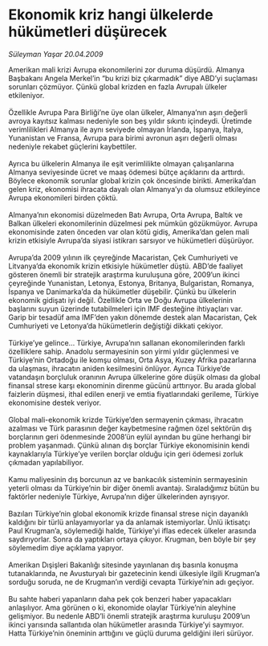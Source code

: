 # Ekonomik kriz hangi ülkelerde hükümetleri düşürecek

*Süleyman Yaşar 20.04.2009*

<div class="taraf_structure_2col_1zq">
<div class="margen_n">



 <p>Amerikan mali krizi Avrupa ekonomilerini zor duruma düşürdü. Almanya Başbakanı Angela Merkel’in “bu krizi biz çıkarmadık” diye ABD’yi suçlaması sorunları çözmüyor. Çünkü global krizden en fazla Avrupalı ülkeler etkileniyor. <br/><br/>Özellikle Avrupa Para Birliği’ne üye olan ülkeler, Almanya’nın aşırı değerli avroya kayıtsız kalması nedeniyle son beş yıldır sıkıntı içindeydi. Üretimde verimlilikleri Almanya ile aynı seviyede olmayan İrlanda, İspanya, İtalya, Yunanistan ve Fransa, Avrupa para birimi avronun aşırı değerli olması nedeniyle rekabet güçlerini kaybettiler. <br/><br/>Ayrıca bu ülkelerin Almanya ile eşit verimlilikte olmayan çalışanlarına Almanya seviyesinde ücret ve maaş ödemesi bütçe açıklarını da arttırdı. Böylece ekonomik sorunlar global krizin çok öncesinde birikti. Amerika’dan gelen kriz, ekonomisi ihracata dayalı olan Almanya’yı da olumsuz etkileyince Avrupa ekonomileri birden çöktü. <br/><br/>Almanya’nın ekonomisi düzelmeden Batı Avrupa, Orta Avrupa, Baltık ve Balkan ülkeleri ekonomilerinin düzelmesi pek mümkün gözükmüyor. Avrupa ekonomisinde zaten önceden var olan kötü gidiş, Amerika’dan gelen mali krizin etkisiyle Avrupa’da siyasi istikrarı sarsıyor ve hükümetleri düşürüyor. <br/><br/>Avrupa’da 2009 yılının ilk çeyreğinde Macaristan, Çek Cumhuriyeti ve Litvanya’da ekonomik krizin etkisiyle hükümetler düştü. ABD’de faaliyet gösteren önemli bir stratejik araştırma kuruluşuna göre, 2009’un ikinci çeyreğinde Yunanistan, Letonya, Estonya, Britanya, Bulgaristan, Romanya, İspanya ve Danimarka’da da hükümetler düşebilir. Çünkü bu ülkelerin ekonomik gidişatı iyi değil. Özellikle Orta ve Doğu Avrupa ülkelerinin başlarını suyun üzerinde tutabilmeleri için IMF desteğine ihtiyaçları var. Garip bir tesadüf ama IMF’den yakın dönemde destek alan Macaristan, Çek Cumhuriyeti ve Letonya’da hükümetlerin değiştiği dikkati çekiyor. <br/><br/>Türkiye’ye gelince... Türkiye, Avrupa’nın sallanan ekonomilerinden farklı özelliklere sahip. Anadolu sermayesinin son yirmi yıldır güçlenmesi ve Türkiye’nin Ortadoğu ile komşu olması, Orta Asya, Kuzey Afrika pazarlarına da ulaşması, ihracatın aniden kesilmesini önlüyor. Ayrıca Türkiye’de vatandaşın borçluluk oranının Avrupa ülkelerine göre düşük olması da global finansal strese karşı ekonominin direnme gücünü arttırıyor. Bu arada global faizlerin düşmesi, ithal edilen enerji ve emtia fiyatlarındaki gerileme, Türkiye ekonomisine destek veriyor. <br/><br/>Global mali-ekonomik krizde Türkiye’den sermayenin çıkması, ihracatın azalması ve Türk parasının değer kaybetmesine rağmen özel sektörün dış borçlarının geri ödenmesinde 2008’ün eylül ayından bu güne herhangi bir problem yaşanmadı. Çünkü alınan dış borçlar Türkiye ekonomisinin kendi kaynaklarıyla Türkiye’ye verilen borçlar olduğu için geri ödemesi zorluk çıkmadan yapılabiliyor. <br/><br/>Kamu maliyesinin dış borcunun az ve bankacılık sisteminin sermayesinin yeterli olması da Türkiye’nin bir diğer önemli avantajı. Sıraladığımız bütün bu faktörler nedeniyle Türkiye, Avrupa’nın diğer ülkelerinden ayrışıyor. <br/><br/>Bazıları Türkiye’nin global ekonomik krizde finansal strese niçin dayanıklı kaldığını bir türlü anlayamıyorlar ya da anlamak istemiyorlar. Ünlü iktisatçı Paul Krugman’a, söylemediği halde, Türkiye’yi iflas edecek ülkeler arasında saydırıyorlar. Sonra da yaptıkları ortaya çıkıyor. Krugman, ben böyle bir şey söylemedim diye açıklama yapıyor. <br/><br/>Amerikan Dışişleri Bakanlığı sitesinde yayınlanan dış basınla konuşma tutanaklarında, ne Avusturyalı bir gazetecinin kendi ülkesiyle ilgili Krugman’a sorduğu soruda, ne de Krugman’ın verdiği cevapta Türkiye’nin adı geçiyor. <br/><br/>Bu sahte haberi yapanların daha pek çok benzeri haber yapacakları anlaşılıyor. Ama görünen o ki, ekonomide olaylar Türkiye’nin aleyhine gelişmiyor. Bu nedenle ABD’li önemli stratejik araştırma kuruluşu 2009’un ikinci yarısında sallantıda olan hükümetler arasında Türkiye’yi saymıyor. Hatta Türkiye’nin öneminin arttığını ve güçlü duruma geldiğini ileri sürüyor.</p>

<br/>


<div id="taraf_not">
</div>

</div>


</div>

